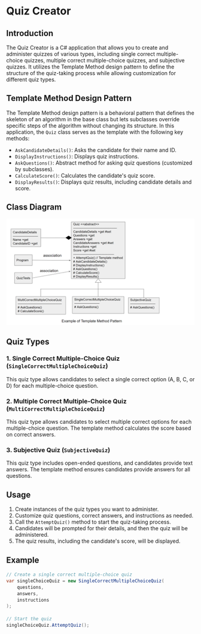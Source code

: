 # Quiz Creator

## Introduction

The Quiz Creator is a C# application that allows you to create and administer quizzes of various types, including single correct multiple-choice quizzes, multiple correct multiple-choice quizzes, and subjective quizzes. It utilizes the Template Method design pattern to define the structure of the quiz-taking process while allowing customization for different quiz types.

## Template Method Design Pattern

The Template Method design pattern is a behavioral pattern that defines the skeleton of an algorithm in the base class but lets subclasses override specific steps of the algorithm without changing its structure. In this application, the `Quiz` class serves as the template with the following key methods:

- `AskCandidateDetails()`: Asks the candidate for their name and ID.
- `DisplayInstructions()`: Displays quiz instructions.
- `AskQuestions()`: Abstract method for asking quiz questions (customized by subclasses).
- `CalculateScore()`: Calculates the candidate's quiz score.
- `DisplayResults()`: Displays quiz results, including candidate details and score.

## Class Diagram
![class diagram](https://github.com/prathamrmn/QuizCreator-Template-Method-Demo/blob/master/classdiagram.png)



## Quiz Types

### 1. Single Correct Multiple-Choice Quiz (`SingleCorrectMultipleChoiceQuiz`)

This quiz type allows candidates to select a single correct option (A, B, C, or D) for each multiple-choice question.

### 2. Multiple Correct Multiple-Choice Quiz (`MultiCorrectMultipleChoiceQuiz`)

This quiz type allows candidates to select multiple correct options for each multiple-choice question. The template method calculates the score based on correct answers.

### 3. Subjective Quiz (`SubjectiveQuiz`)

This quiz type includes open-ended questions, and candidates provide text answers. The template method ensures candidates provide answers for all questions.

## Usage

1. Create instances of the quiz types you want to administer.
2. Customize quiz questions, correct answers, and instructions as needed.
3. Call the `AttemptQuiz()` method to start the quiz-taking process.
4. Candidates will be prompted for their details, and then the quiz will be administered.
5. The quiz results, including the candidate's score, will be displayed.

## Example

```csharp
// Create a single correct multiple-choice quiz
var singleChoiceQuiz = new SingleCorrectMultipleChoiceQuiz(
    questions,
    answers,
    instructions
);

// Start the quiz
singleChoiceQuiz.AttemptQuiz();
